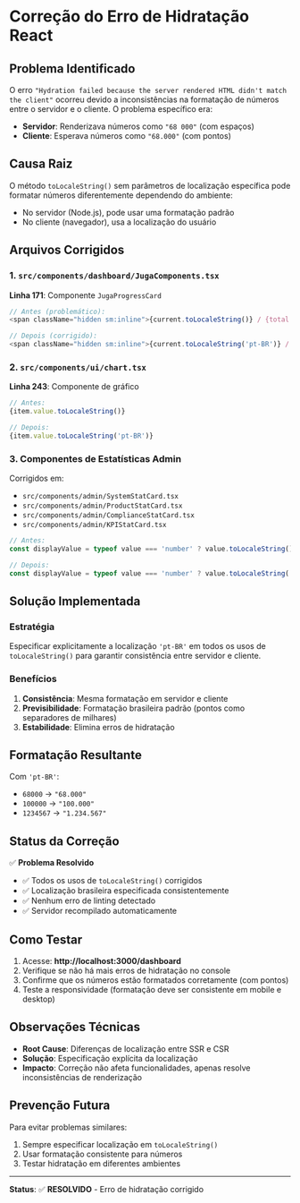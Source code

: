# Correção do Erro de Hidratação React

## Problema Identificado
O erro `"Hydration failed because the server rendered HTML didn't match the client"` ocorreu devido a inconsistências na formatação de números entre o servidor e o cliente. O problema específico era:

- **Servidor**: Renderizava números como `"68 000"` (com espaços)
- **Cliente**: Esperava números como `"68.000"` (com pontos)

## Causa Raiz
O método `toLocaleString()` sem parâmetros de localização específica pode formatar números diferentemente dependendo do ambiente:
- No servidor (Node.js), pode usar uma formatação padrão
- No cliente (navegador), usa a localização do usuário

## Arquivos Corrigidos

### 1. `src/components/dashboard/JugaComponents.tsx`
**Linha 171**: Componente `JugaProgressCard`
```typescript
// Antes (problemático):
<span className="hidden sm:inline">{current.toLocaleString()} / {total.toLocaleString()}</span>

// Depois (corrigido):
<span className="hidden sm:inline">{current.toLocaleString('pt-BR')} / {total.toLocaleString('pt-BR')}</span>
```

### 2. `src/components/ui/chart.tsx`
**Linha 243**: Componente de gráfico
```typescript
// Antes:
{item.value.toLocaleString()}

// Depois:
{item.value.toLocaleString('pt-BR')}
```

### 3. Componentes de Estatísticas Admin
Corrigidos em:
- `src/components/admin/SystemStatCard.tsx`
- `src/components/admin/ProductStatCard.tsx`
- `src/components/admin/ComplianceStatCard.tsx`
- `src/components/admin/KPIStatCard.tsx`

```typescript
// Antes:
const displayValue = typeof value === 'number' ? value.toLocaleString() : value;

// Depois:
const displayValue = typeof value === 'number' ? value.toLocaleString('pt-BR') : value;
```

## Solução Implementada

### Estratégia
Especificar explicitamente a localização `'pt-BR'` em todos os usos de `toLocaleString()` para garantir consistência entre servidor e cliente.

### Benefícios
1. **Consistência**: Mesma formatação em servidor e cliente
2. **Previsibilidade**: Formatação brasileira padrão (pontos como separadores de milhares)
3. **Estabilidade**: Elimina erros de hidratação

## Formatação Resultante
Com `'pt-BR'`:
- `68000` → `"68.000"`
- `100000` → `"100.000"`
- `1234567` → `"1.234.567"`

## Status da Correção

✅ **Problema Resolvido**
- ✅ Todos os usos de `toLocaleString()` corrigidos
- ✅ Localização brasileira especificada consistentemente
- ✅ Nenhum erro de linting detectado
- ✅ Servidor recompilado automaticamente

## Como Testar

1. Acesse: **http://localhost:3000/dashboard**
2. Verifique se não há mais erros de hidratação no console
3. Confirme que os números estão formatados corretamente (com pontos)
4. Teste a responsividade (formatação deve ser consistente em mobile e desktop)

## Observações Técnicas

- **Root Cause**: Diferenças de localização entre SSR e CSR
- **Solução**: Especificação explícita da localização
- **Impacto**: Correção não afeta funcionalidades, apenas resolve inconsistências de renderização

## Prevenção Futura

Para evitar problemas similares:
1. Sempre especificar localização em `toLocaleString()`
2. Usar formatação consistente para números
3. Testar hidratação em diferentes ambientes

---
**Status**: ✅ **RESOLVIDO** - Erro de hidratação corrigido
